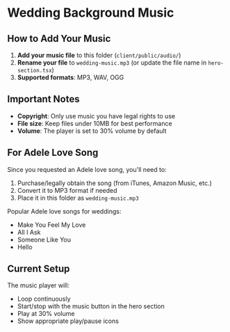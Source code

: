 # Wedding Background Music

## How to Add Your Music

1. **Add your music file** to this folder (`client/public/audio/`)
2. **Rename your file** to `wedding-music.mp3` (or update the file name in `hero-section.tsx`)
3. **Supported formats**: MP3, WAV, OGG

## Important Notes

- **Copyright**: Only use music you have legal rights to use
- **File size**: Keep files under 10MB for best performance
- **Volume**: The player is set to 30% volume by default

## For Adele Love Song

Since you requested an Adele love song, you'll need to:
1. Purchase/legally obtain the song (from iTunes, Amazon Music, etc.)
2. Convert it to MP3 format if needed
3. Place it in this folder as `wedding-music.mp3`

Popular Adele love songs for weddings:
- Make You Feel My Love
- All I Ask
- Someone Like You
- Hello

## Current Setup

The music player will:
- Loop continuously
- Start/stop with the music button in the hero section
- Play at 30% volume
- Show appropriate play/pause icons